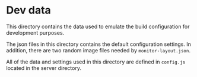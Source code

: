# Dev data

This directory contains the data used to emulate the build configuration for
development purposes.

The json files in this directory contains the default configuration settings. In
addition, there are two random image files needed by `monitor-layout.json`.

All of the data and settings used in this directory are defined in `config.js`
located in the server directory.
